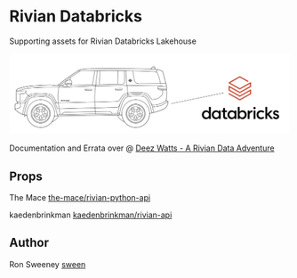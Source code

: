 # Rivian Databricks
Supporting assets for Rivian Databricks Lakehouse

<img src="https://github.com/sween/rivian-databricks/raw/main/assets/rivian-databricks.png" alt="Aspiring Brick Builder">

Documentation and Errata over @ [Deez Watts - A Rivian Data Adventure](https://www.deezwatts.com)

## Props
The Mace [the-mace/rivian-python-api](https://github.com/the-mace/rivian-python-api)  

kaedenbrinkman [kaedenbrinkman/rivian-api](https://github.com/kaedenbrinkman/rivian-api)  


## Author
Ron Sweeney [sween](https://www.github.com/sween)


